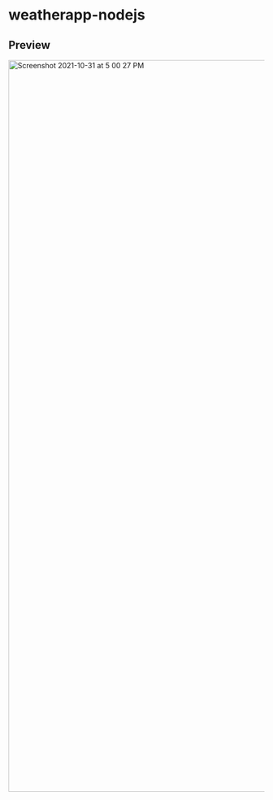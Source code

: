 # weatherapp-nodejs
## Preview
<img width="1440" alt="Screenshot 2021-10-31 at 5 00 27 PM" src="https://user-images.githubusercontent.com/80777510/139580905-4e7f8b1d-bccc-45a1-8f97-7edd16a73311.png">
